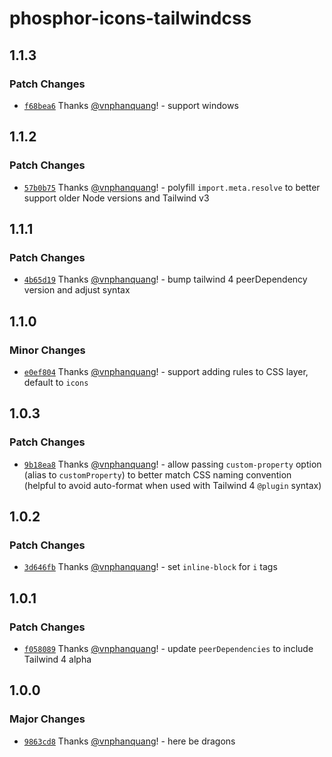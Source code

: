 # phosphor-icons-tailwindcss

## 1.1.3

### Patch Changes

- [`f68bea6`](https://github.com/vnphanquang/phosphor-icons-tailwindcss/commit/f68bea6502a7a310a1753153453c34dadf384c9f) Thanks [@vnphanquang](https://github.com/vnphanquang)! - support windows

## 1.1.2

### Patch Changes

- [`57b0b75`](https://github.com/vnphanquang/phosphor-icons-tailwindcss/commit/57b0b754eefde45876af22c90f92eb448cc2e890) Thanks [@vnphanquang](https://github.com/vnphanquang)! - polyfill `import.meta.resolve` to better support older Node versions and Tailwind v3

## 1.1.1

### Patch Changes

- [`4b65d19`](https://github.com/vnphanquang/phosphor-icons-tailwindcss/commit/4b65d197b5db5070674a763de566773cc9426b30) Thanks [@vnphanquang](https://github.com/vnphanquang)! - bump tailwind 4 peerDependency version and adjust syntax

## 1.1.0

### Minor Changes

- [`e0ef804`](https://github.com/vnphanquang/phosphor-icons-tailwindcss/commit/e0ef80460827064e95c30f06149ab380b8f994d1) Thanks [@vnphanquang](https://github.com/vnphanquang)! - support adding rules to CSS layer, default to `icons`

## 1.0.3

### Patch Changes

- [`9b18ea8`](https://github.com/vnphanquang/phosphor-icons-tailwindcss/commit/9b18ea8a3ba29a9bc57405ee156aa19042746c00) Thanks [@vnphanquang](https://github.com/vnphanquang)! - allow passing `custom-property` option (alias to `customProperty`) to better match CSS naming
  convention (helpful to avoid auto-format when used with Tailwind 4 `@plugin` syntax)

## 1.0.2

### Patch Changes

- [`3d646fb`](https://github.com/vnphanquang/phosphor-icons-tailwindcss/commit/3d646fb4d040bf6feaa37e18d4721994e6c62e2b) Thanks [@vnphanquang](https://github.com/vnphanquang)! - set `inline-block` for `i` tags

## 1.0.1

### Patch Changes

- [`f058089`](https://github.com/vnphanquang/phosphor-icons-tailwindcss/commit/f058089a4b0f1012efe7f635227249e75291b2f1) Thanks [@vnphanquang](https://github.com/vnphanquang)! - update `peerDependencies` to include Tailwind 4 alpha

## 1.0.0

### Major Changes

- [`9863cd8`](https://github.com/vnphanquang/phosphor-icons-tailwindcss/commit/9863cd8ed830df12bfe66d4b3e96b166598979ad) Thanks [@vnphanquang](https://github.com/vnphanquang)! - here be dragons
